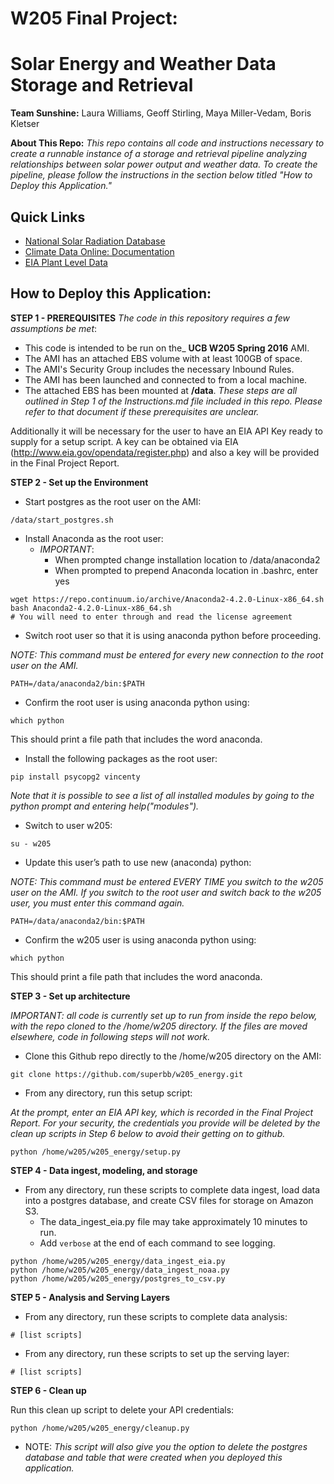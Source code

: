 # W205 Final Project:
# Solar Energy and Weather Data Storage and Retrieval
__Team Sunshine:__ Laura Williams, Geoff Stirling, Maya Miller-Vedam, Boris Kletser  

__About This Repo:__ _This repo contains all code and instructions necessary to create a runnable instance of a storage and retrieval pipeline analyzing relationships between solar power output and weather data. To create the pipeline, please follow the instructions in the section below titled "How to Deploy this Application."_

## Quick Links
* [National Solar Radiation Database](https://www.ncdc.noaa.gov/data-access/land-based-station-data/land-based-datasets/solar-radiation)
* [Climate Data Online: Documentation](http://www.ncdc.noaa.gov/cdo-web/webservices/v2#gettingStarted)
* [EIA Plant Level Data](http://www.eia.gov/opendata/qb.php?category=1017)

## How to Deploy this Application:
__STEP 1 - PREREQUISITES__
_The code in this repository requires a few assumptions be met_:
* This code is intended to be run on the_ __UCB W205 Spring 2016__ AMI.
* The AMI has an attached EBS volume with at least 100GB of space.
* The AMI's Security Group includes the necessary Inbound Rules.
* The AMI has been launched and connected to from a local machine.
* The attached EBS has been mounted at __/data__.
_These steps are all outlined in Step 1 of the Instructions.md file included in this repo. Please refer to that document if these prerequisites are unclear._

Additionally it will be necessary for the user to have an EIA API Key ready to supply for a setup script. A key can be obtained via EIA (http://www.eia.gov/opendata/register.php) and also a key will be provided in the Final Project Report.


__STEP 2 - Set up the Environment__
* Start postgres as the root user on the AMI:
```
/data/start_postgres.sh
```

* Install Anaconda as the root user:
    * _IMPORTANT_:
        * When prompted change installation location to /data/anaconda2
        * When prompted to prepend Anaconda location in .bashrc, enter yes
```
wget https://repo.continuum.io/archive/Anaconda2-4.2.0-Linux-x86_64.sh
bash Anaconda2-4.2.0-Linux-x86_64.sh
# You will need to enter through and read the license agreement
```

* Switch root user so that it is using anaconda python before proceeding.

_NOTE: This command must be entered for every new connection to the root user on the AMI._
```
PATH=/data/anaconda2/bin:$PATH
```
* Confirm the root user is using anaconda python using:
```
which python
```
This should print a file path that includes the word anaconda.

* Install the following packages as the root user:
```
pip install psycopg2 vincenty
```
_Note that it is possible to see a list of all installed modules by going to the python prompt and entering help("modules")._

* Switch to user w205:
```
su - w205
```

* Update this user’s path to use new (anaconda) python:

_NOTE: This command must be entered EVERY TIME you switch to the w205 user on the AMI. If you switch to the root user and switch back to the w205 user, you must enter this command again._
```
PATH=/data/anaconda2/bin:$PATH
```

* Confirm the w205 user is using anaconda python using:
```
which python
```
This should print a file path that includes the word anaconda.

__STEP 3 - Set up architecture__

_IMPORTANT:  all code is currently set up to run from inside the repo below, with the repo cloned to the /home/w205 directory. If the files are moved elsewhere, code in following steps will not work._

* Clone this Github repo directly to the /home/w205 directory on the AMI:
```
git clone https://github.com/superbb/w205_energy.git
```

* From any directory, run this setup script:

_At the prompt, enter an EIA API key, which is recorded in the Final Project Report. For your security, the credentials you provide will be deleted by the clean up scripts in Step 6 below to avoid their getting on to github._
```
python /home/w205/w205_energy/setup.py
```

__STEP 4 - Data ingest, modeling, and storage__

* From any directory, run these scripts to complete data ingest, load data into a postgres database, and create CSV files for storage on Amazon S3.
    * The data_ingest_eia.py file may take approximately 10 minutes to run.
    * Add `verbose` at the end of each command to see logging.
```
python /home/w205/w205_energy/data_ingest_eia.py
python /home/w205/w205_energy/data_ingest_noaa.py
python /home/w205/w205_energy/postgres_to_csv.py
```

__STEP 5 - Analysis and Serving Layers__
* From any directory, run these scripts to complete data analysis:
```
# [list scripts]
```

* From any directory, run these scripts to set up the serving layer:
```
# [list scripts]
```


__STEP 6 - Clean up__

Run this clean up script to delete your API credentials:
```
python /home/w205/w205_energy/cleanup.py
```
* NOTE: _This script will also give you the option to delete the postgres database and table that were created when you deployed this application._
